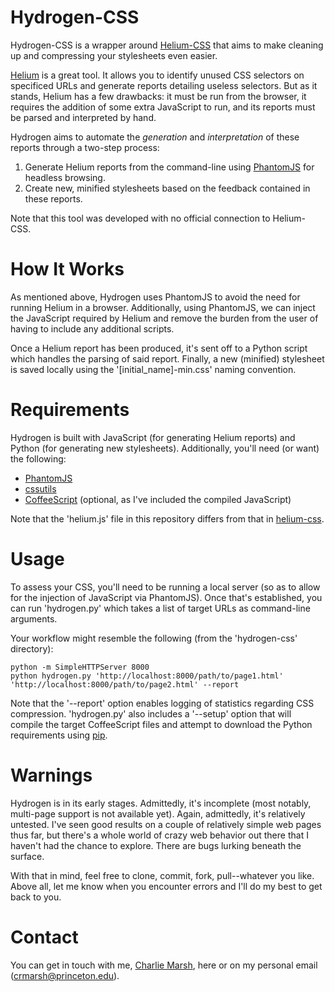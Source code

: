Hydrogen-CSS
============

Hydrogen-CSS is a wrapper around [Helium-CSS](https://github.com/geuis/helium-css) that aims to make cleaning up and compressing your stylesheets even easier.

[Helium](https://github.com/geuis/helium-css) is a great tool. It allows you to identify unused CSS selectors on specificed URLs and generate reports detailing useless selectors. But as it stands, Helium has a few drawbacks: it must be run from the browser, it requires the addition of some extra JavaScript to run, and its reports must be parsed and interpreted by hand.

Hydrogen aims to automate the *generation* and *interpretation* of these reports through a two-step process:
1. Generate Helium reports from the command-line using [PhantomJS](http://phantomjs.org) for headless browsing.
2. Create new, minified stylesheets based on the feedback contained in these reports.

Note that this tool was developed with no official connection to Helium-CSS.

# How It Works

As mentioned above, Hydrogen uses PhantomJS to avoid the need for running Helium in a browser. Additionally, using PhantomJS, we can inject the JavaScript required by Helium and remove the burden from the user of having to include any additional scripts.

Once a Helium report has been produced, it's sent off to a Python script which handles the parsing of said report. Finally, a new (minified) stylesheet is saved locally using the '[initial_name]-min.css' naming convention.

# Requirements

Hydrogen is built with JavaScript (for generating Helium reports) and Python (for generating new stylesheets). Additionally, you'll need (or want) the following:
- [PhantomJS](http://phantomjs.org)
- [cssutils](https://pypi.python.org/pypi/cssutils/)
- [CoffeeScript](http://coffeescript.org) (optional, as I've included the compiled JavaScript)

Note that the 'helium.js' file in this repository differs from that in [helium-css](https://github.com/geuis/helium-css).

# Usage

To assess your CSS, you'll need to be running a local server (so as to allow for the injection of JavaScript via PhantomJS). Once that's established, you can run 'hydrogen.py' which takes a list of target URLs as command-line arguments.

Your workflow might resemble the following (from the 'hydrogen-css' directory):

    python -m SimpleHTTPServer 8000
    python hydrogen.py 'http://localhost:8000/path/to/page1.html' 'http://localhost:8000/path/to/page2.html' --report

Note that the '--report' option enables logging of statistics regarding CSS compression. 'hydrogen.py' also includes a '--setup' option that will compile the target CoffeeScript files and attempt to download the Python requirements using [pip](https://pypi.python.org/pypi/pip).

# Warnings

Hydrogen is in its early stages. Admittedly, it's incomplete (most notably, multi-page support is not available yet). Again, admittedly, it's relatively untested. I've seen good results on a couple of relatively simple web pages thus far, but there's a whole world of crazy web behavior out there that I haven't had the chance to explore. There are bugs lurking beneath the surface.

With that in mind, feel free to clone, commit, fork, pull--whatever you like. Above all, let me know when you encounter errors and I'll do my best to get back to you.

# Contact

You can get in touch with me, [Charlie Marsh](http://www.princeton.edu/~crmarsh), here or on my personal email (crmarsh@princeton.edu).
